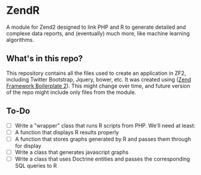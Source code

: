 ZendR
================

A module for Zend2 designed to link PHP and R to generate detailed and complexe data reports, and (eventually) much more, like machine learning algorithms.

What's in this repo?
-------------------

This repository contains all the files used to create an application in ZF2, including Twitter Bootstrap, Jquery, bower, etc.
It was created using ([Zend Framework Boilerplate 2](https://github.com/michael-romer/zfb2)). This might change over time, and future version of the repo might include only files from the module.

To-Do
-----
- [ ] Write a "wrapper" class that runs R scripts from PHP. We'll need at least:
- [ ] A function that displays R results properly
- [ ] A function that stores graphs generated by R and passes them through for display
- [ ] Write a class that generates javascript graphs
- [ ] Write a class that uses Doctrine entities and passes the corresponding SQL queries to R
